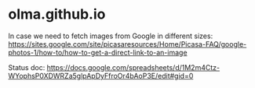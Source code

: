 # olma.github.io

In case we need to fetch images from Google in different sizes:
https://sites.google.com/site/picasaresources/Home/Picasa-FAQ/google-photos-1/how-to/how-to-get-a-direct-link-to-an-image

Status doc:
https://docs.google.com/spreadsheets/d/1M2m4Ctz-WYophsP0XDWRZa5glpApDyFfroOr4bAoP3E/edit#gid=0

